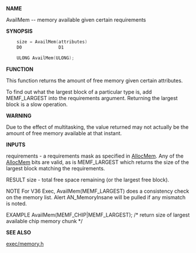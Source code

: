 
**NAME**

AvailMem -- memory available given certain requirements

**SYNOPSIS**

```c
    size = AvailMem(attributes)
    D0              D1

    ULONG AvailMem(ULONG);

```
**FUNCTION**

This function returns the amount of free memory given certain
attributes.

To find out what the largest block of a particular type is, add
MEMF_LARGEST into the requirements argument.  Returning the largest
block is a slow operation.

**WARNING**

Due to the effect of multitasking, the value returned may not
actually be the amount of free memory available at that instant.

**INPUTS**

requirements - a requirements mask as specified in [AllocMem](AllocMem).  Any
of the [AllocMem](AllocMem) bits are valid, as is MEMF_LARGEST
which returns the size of the largest block matching
the requirements.

RESULT
size - total free space remaining (or the largest free block).

NOTE
For V36 Exec, AvailMem(MEMF_LARGEST) does a consistency check on
the memory list.  Alert AN_MemoryInsane will be pulled if any mismatch
is noted.

EXAMPLE
AvailMem(MEMF_CHIP|MEMF_LARGEST);
/* return size of largest available chip memory chunk */

**SEE ALSO**

[exec/memory.h](_0089)
